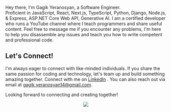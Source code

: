 Hey there, I'm Gagik Yeranosyan, a Software Engineer. <br>
Proficient in JavaScript, React, Next.js, TypeScript, Python, Django, Node.js, & Express, ASP.NET Core Web API, Generative AI.
I am a certified developer who runs a YouTube channel where I teach programmers and share useful content. Feel free to message me if you encounter any problems, I'm here to help you disassemble any issues and teach you how to write competent and professional code.

## Let's Connect!

I'm always eager to connect with like-minded individuals. If you share the same passion for coding and technology, let's team up and build something amazing together. Connect with me on [LinkedIn](https://www.linkedin.com/in/gagik-yeranosyan-244b50283/) . You can also reach out via email at [gagik.yeranosyan14@gmail.com](mailto:gagik.yeranosyan14@gmail.com).

Looking forward to connecting and creating together!

<p align="center">
  <a href="https://www.linkedin.com/in/gagik-yeranosyan-244b50283/" target="_blank">
     <img src="https://skillicons.dev/icons?i=html,css,sass,js,react,vite,angular,ts,redux,cs,dotnet,py,django,npm,azure,sqlite,mysql,mongodb,prisma,babel,materialui,tailwind,bootstrap,figma,postman,netlify,vercel,nextjs,nodejs,github,git,visualstudio,vscode,bitbucket,stackoverflow" target="_blank"/>
   </a>
  </a>
</p>


